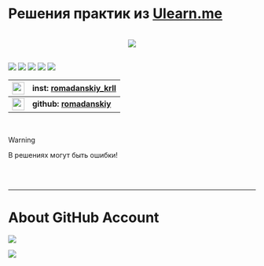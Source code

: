 # Решения практик из [Ulearn.me](https://ulearn.me)

</br>

<div align="center">
    <img src="https://i.hizliresim.com/PDpmQ7.gif">
</div>  

</br>

[inst]: https://www.instagram.com/romadanskiy_krll/
[github]: https://github.com/romadanskiy

[![](https://forthebadge.com/images/badges/made-with-c-sharp.svg)][github]
[![](https://forthebadge.com/images/badges/built-with-resentment.svg)][github] 
[![](https://forthebadge.com/images/badges/powered-by-electricity.svg)][github] 
[![](https://forthebadge.com/images/badges/uses-brains.svg)][github] 
[![](https://forthebadge.com/images/badges/for-you.svg)][github] 

|[<img src="https://www.flaticon.com/svg/static/icons/svg/1384/1384015.svg" width="25">][inst]|inst: [romadanskiy_krll](https://www.instagram.com/romadanskiy_krll/)|
| -------------: |:-------------|
|[<img src="https://www.flaticon.com/svg/static/icons/svg/733/733609.svg" width="25">][github]|**github: [romadanskiy](https://github.com/romadanskiy)**|  

</br>

> [!WARNING]  
> В решениях могут быть ошибки!   

</br>  
</br>  

---  


# About GitHub Account

[![](https://github-readme-stats.vercel.app/api?username=romadanskiy)](https://github.com/romadanskiy)

[![](https://github-readme-stats.vercel.app/api/top-langs/?username=romadanskiy)](https://github.com/romadanskiy)  